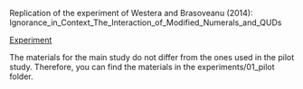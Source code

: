 
Replication of the experiment of Westera and Brasoveanu (2014): Ignorance_in_Context_The_Interaction_of_Modified_Numerals_and_QUDs

[Experiment](https://xplab2021-group04-finalproject.netlify.app/)

The materials for the main study do not differ from the ones used in the pilot study. Therefore, you can find the materials in the experiments/01_pilot folder.
